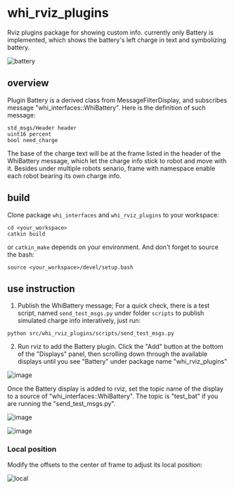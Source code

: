 # whi_rviz_plugins
Rviz plugins package for showing custom info. currently only Battery is implemented, which shows the battery's left charge in text and symbolizing battery.

![battery](https://user-images.githubusercontent.com/72239958/187207845-3ec2cd87-ec7e-437b-9cd5-7884a6faf08e.gif)


## overview
Plugin Battery is a derived class from MessageFilterDisplay, and subscribes message "whi_interfaces::WhiBattery". Here is the definition of such message:

```
std_msgs/Header header
uint16 percent
bool need_charge
```

The base of the charge text will be at the frame listed in the header of the WhiBattery message, which let the charge info stick to robot and move with it. Besides under multiple robots senario, frame with namespace enable each robot bearing its own charge info.

## build
Clone package `whi_interfaces` and `whi_rviz_plugins` to your workspace:

```
cd <your_workspace>
catkin build
```

or `catkin_make` depends on your environment. And don't forget to source the bash:
```
source <your_workspace>/devel/setup.bash
```
  
## use instruction
1. Publish the WhiBattery message;
  For a quick check, there is a test script, named `send_test_msgs.py` under folder `scripts` to publish simulated charge info interatively, just run:

  ```
  python src/whi_rviz_plugins/scripts/send_test_msgs.py 
  ```

2. Run rviz to add the Battery plugin.
  Click the "Add" button at the bottom of the "Displays" panel, then scrolling down through the available displays until you see "Battery" under package name "whi_rviz_plugins"

![image](https://user-images.githubusercontent.com/72239958/182015665-fd271ba8-7fbb-4b4c-b479-73f90e24b48d.png)

  Once the Battery display is added to rviz, set the topic name of the display to a source of "whi_interfaces::WhiBattery". The topic is "test_bat" if you are running the "send_test_msgs.py".
  
![image](https://user-images.githubusercontent.com/72239958/182015784-2942af09-8773-464b-87ce-e31522cf21ec.png)

![image](https://user-images.githubusercontent.com/72239958/187208878-81e3d48a-a54f-4eb4-af29-1ef49cd71409.png)

### Local position

Modify the offsets to the center of frame to adjust its local position:

![local](https://user-images.githubusercontent.com/72239958/187211993-2fa4fc94-10c3-432e-85df-b959d0695dc2.gif)

